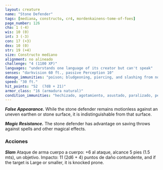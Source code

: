 ```yaml
---
layout: creature
name: "Stone Defender"
tags: [mediana, constructo, cr4, mordenkainens-tome-of-foes]
page_number: 126
cha: 1 (-4)
wis: 10 (0)
int: 3 (-3)
con: 17 (+3)
dex: 10 (0)
str: 19 (+4)
size: Constructo mediano
alignment: no alineado
challenge: "4 (1100 XP)"
languages: "understands one language of its creator but can't speak"
senses: "darkvision 60 ft., passive Perception 10"
damage_immunities: "poison; bludgeoning, piercing, and slashing from nonmagical attacks that aren't adamantine"
speed: "30 ft."
hit_points: "52  (7d8 + 21)"
armor_class: "16 (armadura natural)"
condition_immunities: "hechizado, agotamiento, asustado, paralizado, petrificado, envenenado"
---
```


***False Appearance.*** While the stone defender remains motionless against an uneven earthen or stone surface, it is indistinguishable from that surface.

***Magic Resistance.*** The stone defender has advantage on saving throws against spells and other magical effects.

### Acciones

***Slam*** Ataque de arma cuerpo a cuerpo: +6 al ataque, alcance 5 pies (1.5 mts), un objetivo. Impacto: 11 (2d6 + 4) puntos de daño contundente, and if the target is Large or smaller, it is knocked prone.